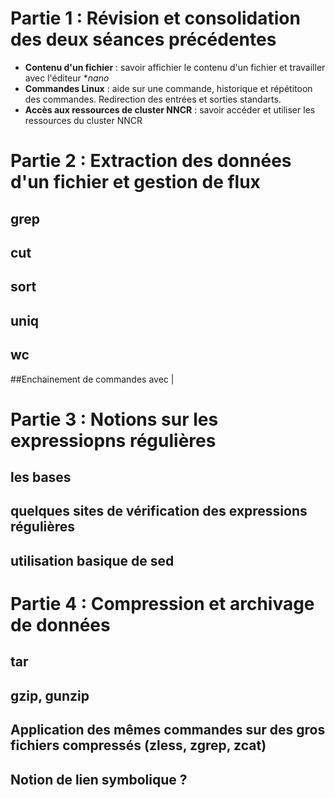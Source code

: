 # Partie 1 : Révision et consolidation des deux séances précédentes 
- **Contenu d'un fichier** : savoir affichier le contenu d'un fichier et travailler avec l'éditeur **nano*
- **Commandes Linux** : aide sur une commande, historique et répétitoon des commandes. Redirection des entrées et sorties standarts.
- **Accès aux ressources de cluster NNCR** : savoir accéder et utiliser les ressources du cluster NNCR
# Partie 2  : Extraction des données d'un fichier et gestion de flux
## grep  
## cut  
## sort  
## uniq  
## wc  
##Enchainement de commandes avec |
# Partie 3 : Notions sur les expressiopns régulières
## les bases
## quelques sites de vérification des expressions régulières
## utilisation basique de sed
# Partie 4 : Compression et archivage de données
## tar
## gzip, gunzip
## Application des mêmes commandes sur des gros fichiers compressés (zless, zgrep, zcat)
## Notion de lien symbolique ?
